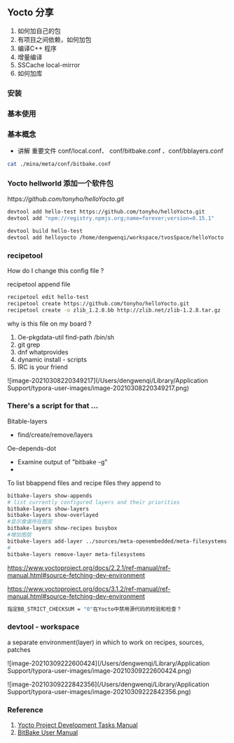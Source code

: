## Yocto 分享

1. 如何加自己的包
2. 有项目之间依赖，如何加包
3. 编译C++ 程序
4. 增量编译
5. SSCache local-mirror
6. 如何加库

### 安装

### 基本使用



### 基本概念

- 讲解 重要文件 conf/local.conf、 conf/bitbake.conf 、conf/bblayers.conf

```bash
cat ./mina/meta/conf/bitbake.conf
```



### Yocto hellworld 添加一个软件包

https:*//github.com/tonyho/helloYocto.git*

```bash
devtool add hello-test https://github.com/tonyho/helloYocto.git
devtool add "npm://registry.npmjs.org;name=forever;version=0.15.1"

devtool build hello-test
devtool add helloyocto /home/dengwenqi/workspace/tvosSpace/helloYocto
```



### recipetool 

How do I change this config file ?

recipetool append file

```bash
recipetool edit hello-test
recipetool create https://github.com/tonyho/helloYocto.git
recipetool create -o zlib_1.2.8.bb http://zlib.net/zlib-1.2.8.tar.gz
```

why is this file on my board ?

1. Oe-pkgdata-util find-path /bin/sh
2. git grep
3. dnf whatprovides
4. dynamic install - scripts
5. IRC is your friend

![image-20210308220349217](/Users/dengwenqi/Library/Application Support/typora-user-images/image-20210308220349217.png)

### There's a script for that ...

Bitable-layers

- find/create/remove/layers

Oe-depends-dot 

- Examine output of "bitbake -g"
- 



To list bbappend files and recipe files they append to



```bash
bitbake-layers show-appends
# list currently configured layers and their priorities
bitbake-layers show-layers
bitbake-layers show-overlayed
#显示食谱所在图层
bitbake-layers show-recipes busybox
#增加图层
bitbake-layers add-layer ../sources/meta-openembedded/meta-filesystems
#
bitbake-layers remove-layer meta-filesystems
```

https://www.yoctoproject.org/docs/2.2.1/ref-manual/ref-manual.html#source-fetching-dev-environment

https://www.yoctoproject.org/docs/3.1.2/ref-manual/ref-manual.html#source-fetching-dev-environment

```bash
指定BB_STRICT_CHECKSUM = "0"在Yocto中禁用源代码的校验和检查？
```





### devtool - workspace

a separate environment(layer) in which to work on recipes, sources, patches

![image-20210309222600424](/Users/dengwenqi/Library/Application Support/typora-user-images/image-20210309222600424.png)



![image-20210309222842356](/Users/dengwenqi/Library/Application Support/typora-user-images/image-20210309222842356.png)





### Reference

1. [Yocto Project Development Tasks Manual ](http://www.yoctoproject.org/docs/current/dev-manual/dev-manual.html)
2. [BitBake User Manual](https://www.yoctoproject.org/docs/current/bitbake-user-manual/bitbake-user-manual.html)

